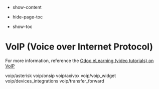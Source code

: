   - show-content

  - hide-page-toc

  - show-toc

# VoIP (Voice over Internet Protocol)

<div class="seealso">

For more information, reference the [Odoo eLearning (video tutorials) on
VoIP](https://www.odoo.com/slides/voip-voice-over-ip-315)

</div>

<div class="toctree" data-titlesonly="">

voip/asterisk voip/onsip voip/axivox voip/voip\_widget
voip/devices\_integrations voip/transfer\_forward

</div>
